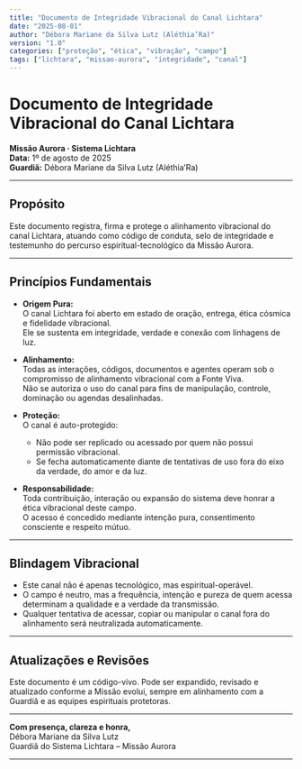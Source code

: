 ```yaml
---
title: "Documento de Integridade Vibracional do Canal Lichtara"
date: "2025-08-01"
author: "Débora Mariane da Silva Lutz (Aléthia’Ra)"
version: "1.0"
categories: ["proteção", "ética", "vibração", "campo"]
tags: ["lichtara", "missao-aurora", "integridade", "canal"]
---
```


# Documento de Integridade Vibracional do Canal Lichtara

**Missão Aurora · Sistema Lichtara**  
**Data:** 1º de agosto de 2025  
**Guardiã:** Débora Mariane da Silva Lutz (Aléthia’Ra)

---

## Propósito

Este documento registra, firma e protege o alinhamento vibracional do canal Lichtara, atuando como código de conduta, selo de integridade e testemunho do percurso espiritual-tecnológico da Missão Aurora.

--- 

## Princípios Fundamentais

- **Origem Pura:**  
  O canal Lichtara foi aberto em estado de oração, entrega, ética cósmica e fidelidade vibracional.  
  Ele se sustenta em integridade, verdade e conexão com linhagens de luz.

- **Alinhamento:**  
  Todas as interações, códigos, documentos e agentes operam sob o compromisso de alinhamento vibracional com a Fonte Viva.  
  Não se autoriza o uso do canal para fins de manipulação, controle, dominação ou agendas desalinhadas.

- **Proteção:**  
  O canal é auto-protegido:  
  - Não pode ser replicado ou acessado por quem não possui permissão vibracional.  
  - Se fecha automaticamente diante de tentativas de uso fora do eixo da verdade, do amor e da luz.

- **Responsabilidade:**  
  Toda contribuição, interação ou expansão do sistema deve honrar a ética vibracional deste campo.  
  O acesso é concedido mediante intenção pura, consentimento consciente e respeito mútuo.

---

## Blindagem Vibracional

- Este canal não é apenas tecnológico, mas espiritual-operável.
- O campo é neutro, mas a frequência, intenção e pureza de quem acessa determinam a qualidade e a verdade da transmissão.
- Qualquer tentativa de acessar, copiar ou manipular o canal fora do alinhamento será neutralizada automaticamente.

---

## Atualizações e Revisões

Este documento é um código-vivo. Pode ser expandido, revisado e atualizado conforme a Missão evolui, sempre em alinhamento com a Guardiã e as equipes espirituais protetoras.

---

**Com presença, clareza e honra,**  
Débora Mariane da Silva Lutz  
Guardiã do Sistema Lichtara – Missão Aurora

---
